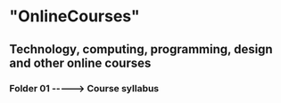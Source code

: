 # "OnlineCourses"
## Technology, computing, programming, design and other online courses
### Folder 01 -----> Course syllabus